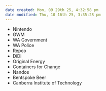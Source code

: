 ```yaml
---
date created: Mon, 09 29th 25, 4:32:58 pm
date modified: Thu, 10 16th 25, 3:35:28 pm
---
```



- Nintendo
- GWM
- WA Government
- WA Police
- Repco
- DiDi
- Original Energy
- Containers for Change
- Nandos
- Bentspoke Beer
- Canberra Institute of Technology